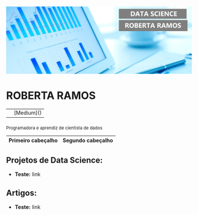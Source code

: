 <p align="center">
  <img src="layout-ds.jpg" width="1000" >
</p>

# ROBERTA RAMOS
<table><tr><td></td><td>[Medium]()</td></tr></table>
<sub>Programadora e aprendiz de cientista de dados</sub>


| Primeiro cabeçalho  |  Segundo cabeçalho  |
| ------------------- | ------------------- |

## Projetos de Data Science:

* **Teste:** link

## Artigos:

* **Teste:** link

